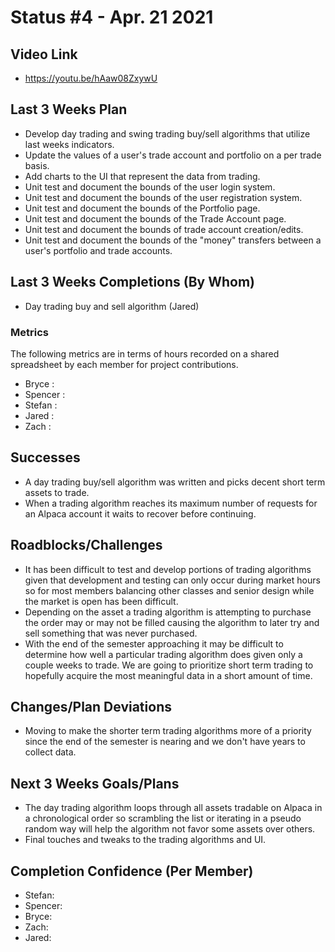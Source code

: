 # Status #4 - Apr. 21 2021

## Video Link
- https://youtu.be/hAaw08ZxywU

## Last 3 Weeks Plan
- Develop day trading and swing trading buy/sell algorithms that utilize last weeks indicators.
- Update the values of a user's trade account and portfolio on a per trade basis.
- Add charts to the UI that represent the data from trading.
- Unit test and document the bounds of the user login system.
- Unit test and document the bounds of the user registration system.
- Unit test and document the bounds of the Portfolio page.
- Unit test and document the bounds of the Trade Account page.
- Unit test and document the bounds of trade account creation/edits.
- Unit test and document the bounds of the "money" transfers between a user's portfolio and trade accounts.

## Last 3 Weeks Completions (By Whom)
- Day trading buy and sell algorithm (Jared)

### Metrics

The following metrics are in terms of hours recorded on a shared spreadsheet by each member for project contributions.

- Bryce : 
- Spencer : 
- Stefan : 
- Jared : 
- Zach : 

## Successes
- A day trading buy/sell algorithm was written and picks decent short term assets to trade.
- When a trading algorithm reaches its maximum number of requests for an Alpaca account it waits to recover before continuing.

## Roadblocks/Challenges
- It has been difficult to test and develop portions of trading algorithms given that development and testing can only occur during market hours so for most members balancing other classes and senior design while the market is open has been difficult.
- Depending on the asset a trading algorithm is attempting to purchase the order may or may not be filled causing the algorithm to later try and sell something that was never purchased.
- With the end of the semester approaching it may be difficult to determine how well a particular trading algorithm does given only a couple weeks to trade. We are going to prioritize short term trading to hopefully acquire the most meaningful data in a short amount of time.

## Changes/Plan Deviations
- Moving to make the shorter term trading algorithms more of a priority since the end of the semester is nearing and we don't have years to collect data.

## Next 3 Weeks Goals/Plans
- The day trading algorithm loops through all assets tradable on Alpaca in a chronological order so scrambling the list or iterating in a pseudo random way will help the algorithm not favor some assets over others.
- Final touches and tweaks to the trading algorithms and UI.

## Completion Confidence (Per Member)
- Stefan:
- Spencer: 
- Bryce:
- Zach:
- Jared: 
